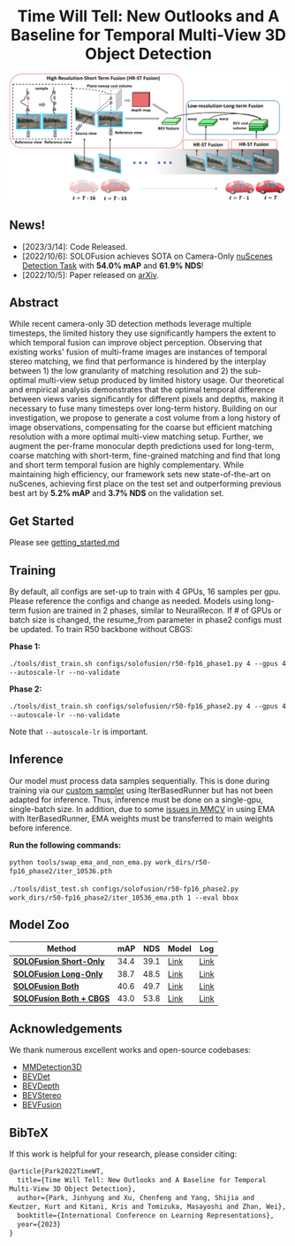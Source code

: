 <div align="center">

# Time Will Tell: New Outlooks and A Baseline for Temporal Multi-View 3D Object Detection
</div>

<p align="center">
    <img src="resources/solofusion_method.png"/ width="900">
</p>

## News!
- [2023/3/14]: Code Released.
- [2022/10/6]: SOLOFusion achieves SOTA on Camera-Only [nuScenes Detection Task](https://nuscenes.org/object-detection?externalData=all&mapData=all&modalities=Camera) with **54.0% mAP** and **61.9% NDS**!
- [2022/10/5]: Paper released on [arXiv](https://arxiv.org/abs/2210.02443).

## Abstract
While recent camera-only 3D detection methods leverage multiple timesteps, the limited history they use significantly hampers the extent to which temporal fusion can improve object perception. Observing that existing works' fusion of multi-frame images are instances of temporal stereo matching, we find that performance is hindered by the interplay between 1) the low granularity of matching resolution and 2) the sub-optimal multi-view setup produced by limited history usage. Our theoretical and empirical analysis demonstrates that the optimal temporal difference between views varies significantly for different pixels and depths, making it necessary to fuse many timesteps over long-term history. Building on our investigation, we propose to generate a cost volume from a long history of image observations, compensating for the coarse but efficient matching resolution with a more optimal multi-view matching setup. Further, we augment the per-frame monocular depth predictions used for long-term, coarse matching with short-term, fine-grained matching and find that long and short term temporal fusion are highly complementary. While maintaining high efficiency, our framework sets new state-of-the-art on nuScenes, achieving first place on the test set and outperforming previous best art by **5.2\% mAP** and **3.7\% NDS** on the validation set.

## Get Started
Please see [getting_started.md](docs/getting_started.md)

## Training
By default, all configs are set-up to train with 4 GPUs, 16 samples per gpu. Please reference the configs and change as needed. Models using long-term fusion are trained in 2 phases, similar to NeuralRecon. If # of GPUs or batch size is changed, the resume_from parameter in phase2 configs must be updated.
To train R50 backbone without CBGS:

**Phase 1:**
```shell
./tools/dist_train.sh configs/solofusion/r50-fp16_phase1.py 4 --gpus 4 --autoscale-lr --no-validate
```
**Phase 2:**
```shell
./tools/dist_train.sh configs/solofusion/r50-fp16_phase2.py 4 --gpus 4 --autoscale-lr --no-validate
```
Note that `--autoscale-lr` is important.

## Inference
Our model must process data samples sequentially. This is done during training via our [custom sampler](mmdet3d/datasets/samplers/infinite_group_each_sample_in_batch_sampler.py) using IterBasedRunner but has not been adapted for inference. Thus, inference must be done on a single-gpu, single-batch size. In addition, due to some [issues in MMCV](https://github.com/open-mmlab/mmcv/issues/2195) in using EMA with IterBasedRunner, EMA weights must be transferred to main weights before inference. 

**Run the following commands:**
```shell
python tools/swap_ema_and_non_ema.py work_dirs/r50-fp16_phase2/iter_10536.pth

./tools/dist_test.sh configs/solofusion/r50-fp16_phase2.py work_dirs/r50-fp16_phase2/iter_10536_ema.pth 1 --eval bbox
```

## Model Zoo
|Method|mAP|NDS|Model|Log
|-|-|-|-|-|
|[**SOLOFusion Short-Only**](configs/solofusion/r50-shortonly-fp16.py)|34.4|39.1|[Link](https://github.com/Divadi/SOLOFusion/releases/download/v0.1.0/r50-shortonly-fp16_ema.pth)|[Link](https://github.com/Divadi/SOLOFusion/releases/download/v0.1.0/r50-shortonly-fp16.log)
|[**SOLOFusion Long-Only**](configs/solofusion/r50-longonly-fp16_phase2.py)|38.7|48.5|[Link](https://github.com/Divadi/SOLOFusion/releases/download/v0.1.0/r50-longonly-fp16_phase2_ema.pth)|[Link](https://github.com/Divadi/SOLOFusion/releases/download/v0.1.0/r50-longonly-fp16_phase2.log)
|[**SOLOFusion Both**](configs/solofusion/r50-fp16_phase2.py)|40.6|49.7|[Link](https://github.com/Divadi/SOLOFusion/releases/download/v0.1.0/r50-fp16_phase2_ema.pth)|[Link](https://github.com/Divadi/SOLOFusion/releases/download/v0.1.0/r50-fp16_phase2.log)
|[**SOLOFusion Both + CBGS**](configs/solofusion/r50-fp16_phase2.py)|43.0|53.8|[Link](https://github.com/Divadi/SOLOFusion/releases/download/v0.1.0/r50-fp16-cbgs_phase2_ema.pth)|[Link](https://github.com/Divadi/SOLOFusion/releases/download/v0.1.0/r50-fp16-cbgs_phase2.log)

## Acknowledgements
We thank numerous excellent works and open-source codebases:
- [MMDetection3D](https://github.com/open-mmlab/mmdetection3d)
- [BEVDet](https://github.com/HuangJunJie2017/BEVDet)
- [BEVDepth](https://github.com/Megvii-BaseDetection/BEVDepth)
- [BEVStereo](https://github.com/Megvii-BaseDetection/BEVStereo)
- [BEVFusion](https://github.com/mit-han-lab/bevfusion)

## BibTeX
If this work is helpful for your research, please consider citing:
```
@article{Park2022TimeWT,
  title={Time Will Tell: New Outlooks and A Baseline for Temporal Multi-View 3D Object Detection},
  author={Park, Jinhyung and Xu, Chenfeng and Yang, Shijia and Keutzer, Kurt and Kitani, Kris and Tomizuka, Masayoshi and Zhan, Wei},
  booktitle={International Conference on Learning Representations},
  year={2023}
}
```
